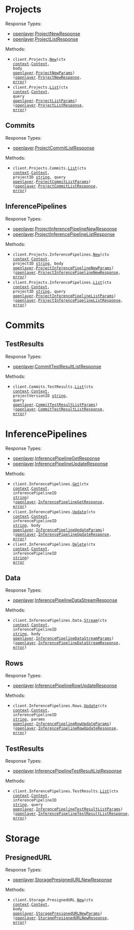 # Projects

Response Types:

- <a href="https://pkg.go.dev/github.com/openlayer-ai/openlayer-go">openlayer</a>.<a href="https://pkg.go.dev/github.com/openlayer-ai/openlayer-go#ProjectNewResponse">ProjectNewResponse</a>
- <a href="https://pkg.go.dev/github.com/openlayer-ai/openlayer-go">openlayer</a>.<a href="https://pkg.go.dev/github.com/openlayer-ai/openlayer-go#ProjectListResponse">ProjectListResponse</a>

Methods:

- <code title="post /projects">client.Projects.<a href="https://pkg.go.dev/github.com/openlayer-ai/openlayer-go#ProjectService.New">New</a>(ctx <a href="https://pkg.go.dev/context">context</a>.<a href="https://pkg.go.dev/context#Context">Context</a>, body <a href="https://pkg.go.dev/github.com/openlayer-ai/openlayer-go">openlayer</a>.<a href="https://pkg.go.dev/github.com/openlayer-ai/openlayer-go#ProjectNewParams">ProjectNewParams</a>) (<a href="https://pkg.go.dev/github.com/openlayer-ai/openlayer-go">openlayer</a>.<a href="https://pkg.go.dev/github.com/openlayer-ai/openlayer-go#ProjectNewResponse">ProjectNewResponse</a>, <a href="https://pkg.go.dev/builtin#error">error</a>)</code>
- <code title="get /projects">client.Projects.<a href="https://pkg.go.dev/github.com/openlayer-ai/openlayer-go#ProjectService.List">List</a>(ctx <a href="https://pkg.go.dev/context">context</a>.<a href="https://pkg.go.dev/context#Context">Context</a>, query <a href="https://pkg.go.dev/github.com/openlayer-ai/openlayer-go">openlayer</a>.<a href="https://pkg.go.dev/github.com/openlayer-ai/openlayer-go#ProjectListParams">ProjectListParams</a>) (<a href="https://pkg.go.dev/github.com/openlayer-ai/openlayer-go">openlayer</a>.<a href="https://pkg.go.dev/github.com/openlayer-ai/openlayer-go#ProjectListResponse">ProjectListResponse</a>, <a href="https://pkg.go.dev/builtin#error">error</a>)</code>

## Commits

Response Types:

- <a href="https://pkg.go.dev/github.com/openlayer-ai/openlayer-go">openlayer</a>.<a href="https://pkg.go.dev/github.com/openlayer-ai/openlayer-go#ProjectCommitListResponse">ProjectCommitListResponse</a>

Methods:

- <code title="get /projects/{projectId}/versions">client.Projects.Commits.<a href="https://pkg.go.dev/github.com/openlayer-ai/openlayer-go#ProjectCommitService.List">List</a>(ctx <a href="https://pkg.go.dev/context">context</a>.<a href="https://pkg.go.dev/context#Context">Context</a>, projectID <a href="https://pkg.go.dev/builtin#string">string</a>, query <a href="https://pkg.go.dev/github.com/openlayer-ai/openlayer-go">openlayer</a>.<a href="https://pkg.go.dev/github.com/openlayer-ai/openlayer-go#ProjectCommitListParams">ProjectCommitListParams</a>) (<a href="https://pkg.go.dev/github.com/openlayer-ai/openlayer-go">openlayer</a>.<a href="https://pkg.go.dev/github.com/openlayer-ai/openlayer-go#ProjectCommitListResponse">ProjectCommitListResponse</a>, <a href="https://pkg.go.dev/builtin#error">error</a>)</code>

## InferencePipelines

Response Types:

- <a href="https://pkg.go.dev/github.com/openlayer-ai/openlayer-go">openlayer</a>.<a href="https://pkg.go.dev/github.com/openlayer-ai/openlayer-go#ProjectInferencePipelineNewResponse">ProjectInferencePipelineNewResponse</a>
- <a href="https://pkg.go.dev/github.com/openlayer-ai/openlayer-go">openlayer</a>.<a href="https://pkg.go.dev/github.com/openlayer-ai/openlayer-go#ProjectInferencePipelineListResponse">ProjectInferencePipelineListResponse</a>

Methods:

- <code title="post /projects/{projectId}/inference-pipelines">client.Projects.InferencePipelines.<a href="https://pkg.go.dev/github.com/openlayer-ai/openlayer-go#ProjectInferencePipelineService.New">New</a>(ctx <a href="https://pkg.go.dev/context">context</a>.<a href="https://pkg.go.dev/context#Context">Context</a>, projectID <a href="https://pkg.go.dev/builtin#string">string</a>, body <a href="https://pkg.go.dev/github.com/openlayer-ai/openlayer-go">openlayer</a>.<a href="https://pkg.go.dev/github.com/openlayer-ai/openlayer-go#ProjectInferencePipelineNewParams">ProjectInferencePipelineNewParams</a>) (<a href="https://pkg.go.dev/github.com/openlayer-ai/openlayer-go">openlayer</a>.<a href="https://pkg.go.dev/github.com/openlayer-ai/openlayer-go#ProjectInferencePipelineNewResponse">ProjectInferencePipelineNewResponse</a>, <a href="https://pkg.go.dev/builtin#error">error</a>)</code>
- <code title="get /projects/{projectId}/inference-pipelines">client.Projects.InferencePipelines.<a href="https://pkg.go.dev/github.com/openlayer-ai/openlayer-go#ProjectInferencePipelineService.List">List</a>(ctx <a href="https://pkg.go.dev/context">context</a>.<a href="https://pkg.go.dev/context#Context">Context</a>, projectID <a href="https://pkg.go.dev/builtin#string">string</a>, query <a href="https://pkg.go.dev/github.com/openlayer-ai/openlayer-go">openlayer</a>.<a href="https://pkg.go.dev/github.com/openlayer-ai/openlayer-go#ProjectInferencePipelineListParams">ProjectInferencePipelineListParams</a>) (<a href="https://pkg.go.dev/github.com/openlayer-ai/openlayer-go">openlayer</a>.<a href="https://pkg.go.dev/github.com/openlayer-ai/openlayer-go#ProjectInferencePipelineListResponse">ProjectInferencePipelineListResponse</a>, <a href="https://pkg.go.dev/builtin#error">error</a>)</code>

# Commits

## TestResults

Response Types:

- <a href="https://pkg.go.dev/github.com/openlayer-ai/openlayer-go">openlayer</a>.<a href="https://pkg.go.dev/github.com/openlayer-ai/openlayer-go#CommitTestResultListResponse">CommitTestResultListResponse</a>

Methods:

- <code title="get /versions/{projectVersionId}/results">client.Commits.TestResults.<a href="https://pkg.go.dev/github.com/openlayer-ai/openlayer-go#CommitTestResultService.List">List</a>(ctx <a href="https://pkg.go.dev/context">context</a>.<a href="https://pkg.go.dev/context#Context">Context</a>, projectVersionID <a href="https://pkg.go.dev/builtin#string">string</a>, query <a href="https://pkg.go.dev/github.com/openlayer-ai/openlayer-go">openlayer</a>.<a href="https://pkg.go.dev/github.com/openlayer-ai/openlayer-go#CommitTestResultListParams">CommitTestResultListParams</a>) (<a href="https://pkg.go.dev/github.com/openlayer-ai/openlayer-go">openlayer</a>.<a href="https://pkg.go.dev/github.com/openlayer-ai/openlayer-go#CommitTestResultListResponse">CommitTestResultListResponse</a>, <a href="https://pkg.go.dev/builtin#error">error</a>)</code>

# InferencePipelines

Response Types:

- <a href="https://pkg.go.dev/github.com/openlayer-ai/openlayer-go">openlayer</a>.<a href="https://pkg.go.dev/github.com/openlayer-ai/openlayer-go#InferencePipelineGetResponse">InferencePipelineGetResponse</a>
- <a href="https://pkg.go.dev/github.com/openlayer-ai/openlayer-go">openlayer</a>.<a href="https://pkg.go.dev/github.com/openlayer-ai/openlayer-go#InferencePipelineUpdateResponse">InferencePipelineUpdateResponse</a>

Methods:

- <code title="get /inference-pipelines/{inferencePipelineId}">client.InferencePipelines.<a href="https://pkg.go.dev/github.com/openlayer-ai/openlayer-go#InferencePipelineService.Get">Get</a>(ctx <a href="https://pkg.go.dev/context">context</a>.<a href="https://pkg.go.dev/context#Context">Context</a>, inferencePipelineID <a href="https://pkg.go.dev/builtin#string">string</a>) (<a href="https://pkg.go.dev/github.com/openlayer-ai/openlayer-go">openlayer</a>.<a href="https://pkg.go.dev/github.com/openlayer-ai/openlayer-go#InferencePipelineGetResponse">InferencePipelineGetResponse</a>, <a href="https://pkg.go.dev/builtin#error">error</a>)</code>
- <code title="put /inference-pipelines/{inferencePipelineId}">client.InferencePipelines.<a href="https://pkg.go.dev/github.com/openlayer-ai/openlayer-go#InferencePipelineService.Update">Update</a>(ctx <a href="https://pkg.go.dev/context">context</a>.<a href="https://pkg.go.dev/context#Context">Context</a>, inferencePipelineID <a href="https://pkg.go.dev/builtin#string">string</a>, body <a href="https://pkg.go.dev/github.com/openlayer-ai/openlayer-go">openlayer</a>.<a href="https://pkg.go.dev/github.com/openlayer-ai/openlayer-go#InferencePipelineUpdateParams">InferencePipelineUpdateParams</a>) (<a href="https://pkg.go.dev/github.com/openlayer-ai/openlayer-go">openlayer</a>.<a href="https://pkg.go.dev/github.com/openlayer-ai/openlayer-go#InferencePipelineUpdateResponse">InferencePipelineUpdateResponse</a>, <a href="https://pkg.go.dev/builtin#error">error</a>)</code>
- <code title="delete /inference-pipelines/{inferencePipelineId}">client.InferencePipelines.<a href="https://pkg.go.dev/github.com/openlayer-ai/openlayer-go#InferencePipelineService.Delete">Delete</a>(ctx <a href="https://pkg.go.dev/context">context</a>.<a href="https://pkg.go.dev/context#Context">Context</a>, inferencePipelineID <a href="https://pkg.go.dev/builtin#string">string</a>) <a href="https://pkg.go.dev/builtin#error">error</a></code>

## Data

Response Types:

- <a href="https://pkg.go.dev/github.com/openlayer-ai/openlayer-go">openlayer</a>.<a href="https://pkg.go.dev/github.com/openlayer-ai/openlayer-go#InferencePipelineDataStreamResponse">InferencePipelineDataStreamResponse</a>

Methods:

- <code title="post /inference-pipelines/{inferencePipelineId}/data-stream">client.InferencePipelines.Data.<a href="https://pkg.go.dev/github.com/openlayer-ai/openlayer-go#InferencePipelineDataService.Stream">Stream</a>(ctx <a href="https://pkg.go.dev/context">context</a>.<a href="https://pkg.go.dev/context#Context">Context</a>, inferencePipelineID <a href="https://pkg.go.dev/builtin#string">string</a>, body <a href="https://pkg.go.dev/github.com/openlayer-ai/openlayer-go">openlayer</a>.<a href="https://pkg.go.dev/github.com/openlayer-ai/openlayer-go#InferencePipelineDataStreamParams">InferencePipelineDataStreamParams</a>) (<a href="https://pkg.go.dev/github.com/openlayer-ai/openlayer-go">openlayer</a>.<a href="https://pkg.go.dev/github.com/openlayer-ai/openlayer-go#InferencePipelineDataStreamResponse">InferencePipelineDataStreamResponse</a>, <a href="https://pkg.go.dev/builtin#error">error</a>)</code>

## Rows

Response Types:

- <a href="https://pkg.go.dev/github.com/openlayer-ai/openlayer-go">openlayer</a>.<a href="https://pkg.go.dev/github.com/openlayer-ai/openlayer-go#InferencePipelineRowUpdateResponse">InferencePipelineRowUpdateResponse</a>

Methods:

- <code title="put /inference-pipelines/{inferencePipelineId}/rows">client.InferencePipelines.Rows.<a href="https://pkg.go.dev/github.com/openlayer-ai/openlayer-go#InferencePipelineRowService.Update">Update</a>(ctx <a href="https://pkg.go.dev/context">context</a>.<a href="https://pkg.go.dev/context#Context">Context</a>, inferencePipelineID <a href="https://pkg.go.dev/builtin#string">string</a>, params <a href="https://pkg.go.dev/github.com/openlayer-ai/openlayer-go">openlayer</a>.<a href="https://pkg.go.dev/github.com/openlayer-ai/openlayer-go#InferencePipelineRowUpdateParams">InferencePipelineRowUpdateParams</a>) (<a href="https://pkg.go.dev/github.com/openlayer-ai/openlayer-go">openlayer</a>.<a href="https://pkg.go.dev/github.com/openlayer-ai/openlayer-go#InferencePipelineRowUpdateResponse">InferencePipelineRowUpdateResponse</a>, <a href="https://pkg.go.dev/builtin#error">error</a>)</code>

## TestResults

Response Types:

- <a href="https://pkg.go.dev/github.com/openlayer-ai/openlayer-go">openlayer</a>.<a href="https://pkg.go.dev/github.com/openlayer-ai/openlayer-go#InferencePipelineTestResultListResponse">InferencePipelineTestResultListResponse</a>

Methods:

- <code title="get /inference-pipelines/{inferencePipelineId}/results">client.InferencePipelines.TestResults.<a href="https://pkg.go.dev/github.com/openlayer-ai/openlayer-go#InferencePipelineTestResultService.List">List</a>(ctx <a href="https://pkg.go.dev/context">context</a>.<a href="https://pkg.go.dev/context#Context">Context</a>, inferencePipelineID <a href="https://pkg.go.dev/builtin#string">string</a>, query <a href="https://pkg.go.dev/github.com/openlayer-ai/openlayer-go">openlayer</a>.<a href="https://pkg.go.dev/github.com/openlayer-ai/openlayer-go#InferencePipelineTestResultListParams">InferencePipelineTestResultListParams</a>) (<a href="https://pkg.go.dev/github.com/openlayer-ai/openlayer-go">openlayer</a>.<a href="https://pkg.go.dev/github.com/openlayer-ai/openlayer-go#InferencePipelineTestResultListResponse">InferencePipelineTestResultListResponse</a>, <a href="https://pkg.go.dev/builtin#error">error</a>)</code>

# Storage

## PresignedURL

Response Types:

- <a href="https://pkg.go.dev/github.com/openlayer-ai/openlayer-go">openlayer</a>.<a href="https://pkg.go.dev/github.com/openlayer-ai/openlayer-go#StoragePresignedURLNewResponse">StoragePresignedURLNewResponse</a>

Methods:

- <code title="post /storage/presigned-url">client.Storage.PresignedURL.<a href="https://pkg.go.dev/github.com/openlayer-ai/openlayer-go#StoragePresignedURLService.New">New</a>(ctx <a href="https://pkg.go.dev/context">context</a>.<a href="https://pkg.go.dev/context#Context">Context</a>, body <a href="https://pkg.go.dev/github.com/openlayer-ai/openlayer-go">openlayer</a>.<a href="https://pkg.go.dev/github.com/openlayer-ai/openlayer-go#StoragePresignedURLNewParams">StoragePresignedURLNewParams</a>) (<a href="https://pkg.go.dev/github.com/openlayer-ai/openlayer-go">openlayer</a>.<a href="https://pkg.go.dev/github.com/openlayer-ai/openlayer-go#StoragePresignedURLNewResponse">StoragePresignedURLNewResponse</a>, <a href="https://pkg.go.dev/builtin#error">error</a>)</code>

